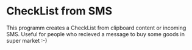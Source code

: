 CheckList from SMS
=======
This programm creates a CheckList from clipboard content or incoming SMS.
Useful for people who recieved a message to buy some goods in super market :-)
